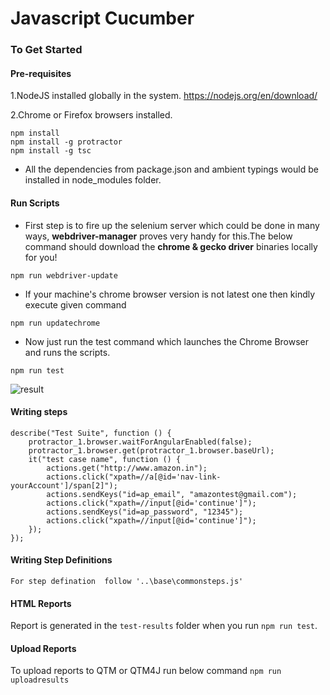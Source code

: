 
# Javascript Cucumber
### To Get Started

#### Pre-requisites
1.NodeJS installed globally in the system.
https://nodejs.org/en/download/

2.Chrome or Firefox browsers installed.

```
npm install
npm install -g protractor
npm install -g tsc
```
* All the dependencies from package.json and ambient typings would be installed in node_modules folder.

#### Run Scripts

* First step is to fire up the selenium server which could be done in many ways,  **webdriver-manager** proves very handy for this.The below command should download the **chrome & gecko driver** binaries locally for you!

```
npm run webdriver-update
```

* If your machine's chrome browser version is not latest one then kindly execute given command

```
npm run updatechrome
```

* Now just run the test command which launches the Chrome Browser and runs the scripts.
```
npm run test
```
![result](https://raw.githubusercontent.com/igniteram/protractor-cucumber-typescript/master/images/protractor-cucumber-typescript-result.gif)

#### Writing steps
```
describe("Test Suite", function () {
    protractor_1.browser.waitForAngularEnabled(false);
    protractor_1.browser.get(protractor_1.browser.baseUrl);
    it("test case name", function () {
        actions.get("http://www.amazon.in");
        actions.click("xpath=//a[@id='nav-link-yourAccount']/span[2]");
        actions.sendKeys("id=ap_email", "amazontest@gmail.com");
        actions.click("xpath=//input[@id='continue']");
        actions.sendKeys("id=ap_password", "12345");
        actions.click("xpath=//input[@id='continue']");
    });
});
```
#### Writing Step Definitions
```
For step defination  follow '..\base\commonsteps.js'

```
#### HTML Reports
Report is generated in the `test-results` folder when you run `npm run test`.


#### Upload Reports
To upload reports to QTM or QTM4J run below command
`npm run uploadresults`
